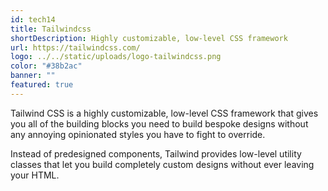 ```yaml
---
id: tech14
title: Tailwindcss
shortDescription: Highly customizable, low-level CSS framework
url: https://tailwindcss.com/
logo: ../../static/uploads/logo-tailwindcss.png
color: "#38b2ac"
banner: ""
featured: true
---
```

Tailwind CSS is a highly customizable, low-level CSS framework that gives you all of the building blocks you need to build bespoke designs without any annoying opinionated styles you have to fight to override.

Instead of predesigned components, Tailwind provides low-level utility classes that let you build completely custom designs without ever leaving your HTML.
